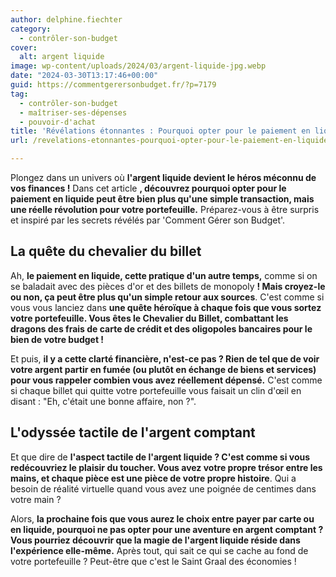 ```yaml
---
author: delphine.fiechter
category:
  - contrôler-son-budget
cover:
  alt: argent liquide
image: wp-content/uploads/2024/03/argent-liquide-jpg.webp
date: "2024-03-30T13:17:46+00:00"
guid: https://commentgerersonbudget.fr/?p=7179
tag:
  - contrôler-son-budget
  - maîtriser-ses-dépenses
  - pouvoir-d'achat
title: 'Révélations étonnantes : Pourquoi opter pour le paiement en liquide pourrait révolutionner votre budget !'
url: /revelations-etonnantes-pourquoi-opter-pour-le-paiement-en-liquide-pourrait-revolutionner-votre-budget/

---
```

Plongez dans un univers où **l'argent liquide devient le héros méconnu de vos finances !** Dans cet article **, découvrez pourquoi opter pour le paiement en liquide peut être bien plus qu'une simple transaction, mais une réelle révolution pour votre portefeuille.** Préparez-vous à être surpris et inspiré par les secrets révélés par 'Comment Gérer son Budget'.

## **La quête du chevalier du billet**

Ah, **le paiement en liquide, cette pratique d'un autre temps,** comme si on se baladait avec des pièces d'or et des billets de monopoly **! Mais croyez-le ou non, ça peut être plus qu'un simple retour aux sources**. C'est comme si vous vous lanciez dans **une quête héroïque à chaque fois que vous sortez votre portefeuille. Vous êtes le Chevalier du Billet, combattant les dragons des frais de carte de crédit et des oligopoles bancaires pour le bien de votre budget !**

Et puis, **il y a cette clarté financière, n'est-ce pas ? Rien de tel que de voir votre argent partir en fumée (ou plutôt en échange de biens et services) pour vous rappeler combien vous avez réellement dépensé.** C'est comme si chaque billet qui quitte votre portefeuille vous faisait un clin d'œil en disant : "Eh, c'était une bonne affaire, non ?".

## **L'odyssée tactile de l'argent comptant**

Et que dire de **l'aspect tactile de l'argent liquide ? C'est comme si vous redécouvriez le plaisir du toucher. Vous avez votre propre trésor entre les mains, et chaque pièce est une pièce de votre propre histoire**. Qui a besoin de réalité virtuelle quand vous avez une poignée de centimes dans votre main ?

Alors, **la prochaine fois que vous aurez le choix entre payer par carte ou en liquide, pourquoi ne pas opter pour une aventure en argent comptant ? Vous pourriez découvrir que la magie de l'argent liquide réside dans l'expérience elle-même.** Après tout, qui sait ce qui se cache au fond de votre portefeuille ? Peut-être que c'est le Saint Graal des économies !
